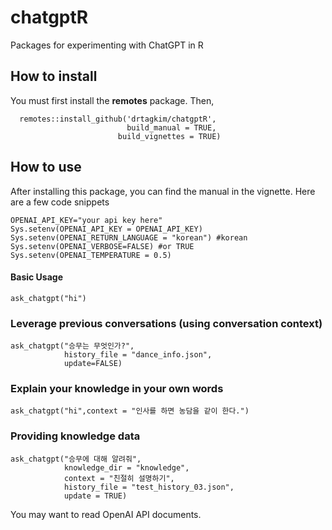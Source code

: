 # chatgptR
Packages for experimenting with ChatGPT in R

## How to install

You must first install the **remotes** package. Then,

```{r}
  remotes::install_github('drtagkim/chatgptR',
                          build_manual = TRUE,
                        build_vignettes = TRUE)
```

## How to use

After installing this package, you can find the manual in the vignette. Here are a few code snippets


```{r,eval=FALSE}
OPENAI_API_KEY="your api key here"
Sys.setenv(OPENAI_API_KEY = OPENAI_API_KEY)
Sys.setenv(OPENAI_RETURN_LANGUAGE = "korean") #korean
Sys.setenv(OPENAI_VERBOSE=FALSE) #or TRUE
Sys.setenv(OPENAI_TEMPERATURE = 0.5)
```

#### Basic Usage
```{r, eval=FALSE}
ask_chatgpt("hi")
```

### Leverage previous conversations (using conversation context)
```{r, eval=FALSE}
ask_chatgpt("승무는 무엇인가?",
            history_file = "dance_info.json",
            update=FALSE)
```

### Explain your knowledge in your own words
```{r, eval=FALSE}
ask_chatgpt("hi",context = "인사를 하면 농담을 같이 한다.")
```

### Providing knowledge data
```{r, eval=FALSE}
ask_chatgpt("승무에 대해 알려줘",
            knowledge_dir = "knowledge",
            context = "친절히 설명하기",
            history_file = "test_history_03.json",
            update = TRUE)
```

You may want to read OpenAI API documents.

[ref1]: https://platform.openai.com/docs/api-reference/chat/create "OpenAI DOC"

